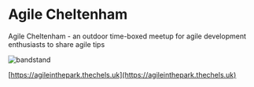 # Agile Cheltenham

Agile Cheltenham - an outdoor time-boxed meetup for agile development enthusiasts to share agile tips

![bandstand](https://github.com/MatBenfield/agileinthepark.thechels.uk/blob/gh-pages/bandstand.png)

[https://agileinthepark.thechels.uk](https://agileinthepark.thechels.uk)

